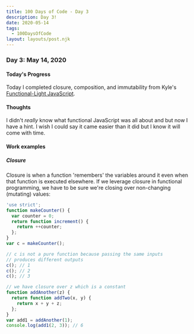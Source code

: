 ```yaml
---
title: 100 Days of Code - Day 3
description: Day 3!
date: 2020-05-14
tags: 
  - 100DaysOfCode
layout: layouts/post.njk
---
```


### Day 3: May 14, 2020

#### Today's Progress

Today I completed closure, composition, and immutability from Kyle's [Functional-Light JavaScript](https://frontendmasters.com/courses/functional-javascript-v3/). 

#### Thoughts

I didn't *really* know what functional JavaScript was all about and but now I have a hint. I wish I could say it came easier than it did but I know it will come with time.

#### Work examples

##### Closure

Closure is when a function 'remembers' the variables around it even when that function is executed elsewhere. If we leverage closure in functional programming, we have to be sure we're closing over non-changing (mutating) values:

```js
'use strict';
function makeCounter() {
  var counter = 0;
  return function increment() {
    return ++counter;
  };
}
var c = makeCounter();

// c is not a pure function because passing the same inputs
// produces different outputs
c(); // 1
c(); // 2
c(); // 3
```

```js
// we have closure over z which is a constant
function addAnother(z) {
  return function addTwo(x, y) {
    return x + y + z;
  };
}
var add1 = addAnother(1);
console.log(add1(2, 3)); // 6
```